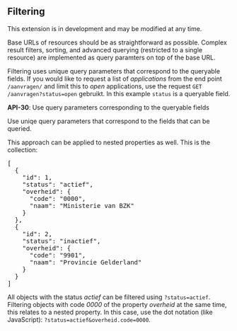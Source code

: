 ## Filtering

<p class='warning'>This extension is in development and may be modified at any time.</p>

Base URLs of resources should be as straightforward as possible. Complex result filters, sorting, and advanced querying (restricted to a single resource) are implemented as query paramters on top of the base URL.

Filtering uses unique query parameters that correspond to the queryable fields. If you would like to request a list of *applications* from the end point `/aanvragen/` and limit this to *open* applications, use the request `GET /aanvragen?status=open` gebruikt. In this example `status` is a queryable field.

<div class="rule" id="api-30">
  <p class="rulelab"><strong>API-30</strong>: Use query parameters corresponding to the queryable fields</p>
  <p>Use uniqe query parameters that correspond to the fields that can be queried.</p>
</div>

This approach can be applied to nested properties as well. This is the collection:

<pre>
[
  {
    "id": 1,
    "status": "actief",
    "overheid": {
      "code": "0000",
      "naam": "Ministerie van BZK"
    }
  },
  {
    "id": 2,
    "status": "inactief",
    "overheid": {
      "code": "9901",
      "naam": "Provincie Gelderland"
    }
  }
]
</pre>

All objects with the status *actief* can be filtered using `?status=actief`. Filtering objects with code *0000* of the property *overheid* at the same time, this relates to a nested property. In this case, use the dot notation (like JavaScript): `?status=actief&overheid.code=0000`.
